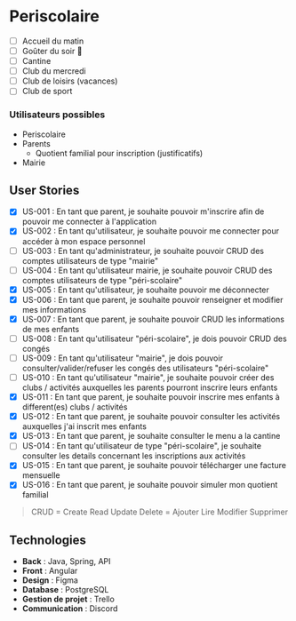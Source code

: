 # Periscolaire

- [ ] Accueil du matin
- [ ] Goûter du soir 🥐
- [ ] Cantine
- [ ] Club du mercredi
- [ ] Club de loisirs (vacances)
- [ ] Club de sport

### Utilisateurs possibles
- Periscolaire
- Parents
  - Quotient familial pour inscription (justificatifs)
- Mairie

## User Stories
- [x] US-001 : En tant que parent, je souhaite pouvoir m'inscrire afin de pouvoir me connecter à l'application 
- [x] US-002 : En tant qu'utilisateur, je souhaite pouvoir me connecter pour accéder à mon espace personnel
- [ ] US-003 : En tant qu'administrateur, je souhaite pouvoir CRUD des comptes utilisateurs de type "mairie"
- [ ] US-004 : En tant qu'utilisateur mairie, je souhaite pouvoir CRUD des comptes utilisateurs de type "péri-scolaire" 
- [x] US-005 : En tant qu'utilisateur, je souhaite pouvoir me déconnecter
- [x] US-006 : En tant que parent, je souhaite pouvoir renseigner et modifier mes informations
- [x] US-007 : En tant que parent, je souhaite pouvoir CRUD les informations de mes enfants
- [ ] US-008 : En tant qu'utilisateur "péri-scolaire", je dois pouvoir CRUD des congés
- [ ] US-009 : En tant qu'utilisateur "mairie", je dois pouvoir consulter/valider/refuser les congés des utilisateurs "péri-scolaire"
- [ ] US-010 : En tant qu'utilisateur "mairie", je souhaite pouvoir créer des clubs / activités auxquelles les parents pourront inscrire leurs enfants
- [x] US-011 : En tant que parent, je souhaite pouvoir inscrire mes enfants à different(es) clubs / activités
- [x] US-012 : En tant que parent, je souhaite pouvoir consulter les activités auxquelles j'ai inscrit mes enfants
- [x] US-013 : En tant que parent, je souhaite consulter le menu a la cantine
- [ ] US-014 : En tant qu'utilisateur de type "péri-scolaire", je souhaite consulter les details concernant les inscriptions aux activités
- [x] US-015 : En tant que parent, je souhaite pouvoir télécharger une facture mensuelle
- [x] US-016 : En tant que parent, je souhaite pouvoir simuler mon quotient familial

> CRUD = Create Read Update Delete = Ajouter Lire Modifier Supprimer

## Technologies

- **Back** : Java, Spring, API  
- **Front** : Angular
- **Design** : Figma
- **Database** : PostgreSQL
- **Gestion de projet** : Trello
- **Communication** : Discord
